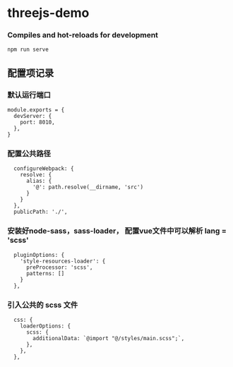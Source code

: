 # threejs-demo

### Compiles and hot-reloads for development
```
npm run serve
```
## 配置项记录
### 默认运行端口
```
module.exports = {
  devServer: {
    port: 8010,
  },
}
```
### 配置公共路径
```
  configureWebpack: {
    resolve: {
      alias: {
        '@': path.resolve(__dirname, 'src')
      }
    }
  },
  publicPath: './',
```
### 安装好node-sass，sass-loader， 配置vue文件中可以解析  lang = 'scss' 
```
  pluginOptions: {
    'style-resources-loader': {
      preProcessor: 'scss',
      patterns: []
    }
  },
```
### 引入公共的 scss 文件
```
  css: {
    loaderOptions: {
      scss: {
        additionalData: `@import "@/styles/main.scss";`,
      },
    },
  },
```



